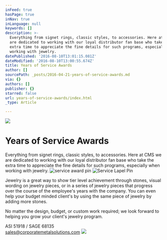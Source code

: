 ```yaml
---
inFeed: true
hasPage: true
inNav: true
inLanguage: null
keywords: []
description: >-
  Everything from signet rings, classic styles, to accessories. Here at CMS we
  are dedicated to working with our loyal distributor fan base who take the
  extra time to appreciate the fine details for such programs, especially when
  working with jewelry.
datePublished: '2016-08-10T13:01:15.081Z'
dateModified: '2016-08-10T13:00:55.674Z'
title: Years of Service Awards
author: []
sourcePath: _posts/2016-04-21-years-of-service-awards.md
via: {}
authors: []
publisher: {}
starred: false
url: years-of-service-awards/index.html
_type: Article

---
```

![](https://the-grid-user-content.s3-us-west-2.amazonaws.com/9b8cfecf-548d-438b-af87-7682ec272708.jpg)

# Years of Service Awards

Everything from signet rings, classic styles, to accessories. Here at CMS we are dedicated to working with our loyal distributor fan base who take the extra time to appreciate the fine details for such programs, especially when working with jewelry.
![service award pin](https://the-grid-user-content.s3-us-west-2.amazonaws.com/88b5f212-c11c-4b19-bd91-9661b0685fd1.jpg)
![Service Lapel Pin](https://the-grid-user-content.s3-us-west-2.amazonaws.com/25832a76-a858-47ce-898d-304472d5a9ab.jpg)

Jewelry is a great way to show tier level achievement through stones, visual wording on jewelry pieces, or in a series of jewelry pieces that progress over the course of the employee's years with the company. You can even help your budget minded client's by using the same piece of jewelry by adding more stones.

No matter the design, budget, or custom work required; we look forward to helping you grow your client's jewelry program.

ASI 51918 / SAGE 68135  
sales@corporatemetalsolutions.com ![](https://the-grid-user-content.s3-us-west-2.amazonaws.com/317a9cbc-9335-4f70-81ce-41d9d2d42095.jpg)